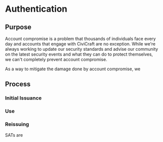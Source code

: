 # Authentication

## Purpose
Account compromise is a problem that thousands of individuals face every day and accounts that engage with CiviCraft are no exception. While we're always working to update our security standards and advise our community on the latest security events and what they can do to protect themselves, we can't completely prevent account compromise.

As a way to mitigate the damage done by account compromise, we 

## Process
### Initial Issuance
### Use
### Reissuing
SATs are 
